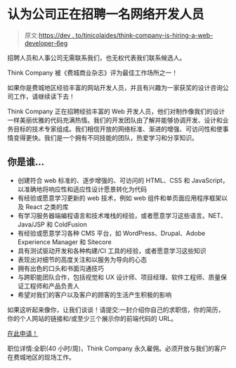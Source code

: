 # 认为公司正在招聘一名网络开发人员

> 原文:[https://dev . to/tjnicolaides/think-company-is-hiring-a-web-developer-6eg](https://dev.to/tjnicolaides/think-company-is-hiring-a-web-developer-6eg)

招聘人员和人事公司无需联系我们，也无权代表我们联系候选人。

Think Company 被《费城商业杂志》评为最佳工作场所之一！

如果你是费城地区经验丰富的网站开发人员，并且有兴趣为一家获奖的设计咨询公司工作，请继续读下去！

Think Company 正在招聘经验丰富的 Web 开发人员，他们对制作像我们的设计一样美丽优雅的代码充满热情。我们的开发团队由了解并能够协调开发、设计和业务目标的技术专家组成。我们相信开放的网络标准、渐进的增强、可访问性和使事情变得更快。我们是一个拥有不同技能的团队，热爱学习和分享知识。

## 你是谁...

*   创建符合 web 标准的、逐步增强的、可访问的 HTML、CSS 和 JavaScript，以准确地将响应性和适应性设计愿景转化为代码
*   有经验或愿意学习更新的 web 技术，例如 web 组件和单页面应用程序框架以及 React 之类的库
*   有学习服务器端编程语言和技术堆栈的经验，或者愿意学习这些语言。NET、Java/JSP 和 ColdFusion
*   有经验或愿意学习各种 CMS 平台，如 WordPress、Drupal、Adobe Experience Manager 和 Sitecore
*   具有测试驱动开发和各种构建/CI 工具的经验，或者愿意学习这些知识
*   表现出对细节的高度关注和以服务为导向的心态
*   拥有出色的口头和书面沟通技巧
*   与跨职能团队合作，包括视觉和 UX 设计师、项目经理、软件工程师、质量保证工程师和产品负责人
*   希望对我们的客户以及客户的顾客的生活产生积极的影响

如果这听起来像你，让我们谈谈！请提交:一封介绍你自己的求职信，你的简历，你的个人网站的链接和/或至少三个展示你的前端代码的 URL。

[在此申请！](http://tbi.applytojob.com/apply/RPdT1prq5T/Web-Developer?source=dev.to)

职位详情:全职(40 小时/周)，Think Company 永久雇佣。必须开放与我们的客户在费城地区的现场工作。